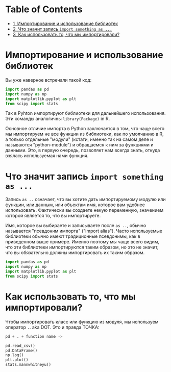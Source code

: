 <h1>Table of Contents<span class="tocSkip"></span></h1>
<div class="toc"><ul class="toc-item"><li><span><a href="#Импортирование-и-использование-библиотек" data-toc-modified-id="Импортирование-и-использование-библиотек-1"><span class="toc-item-num">1&nbsp;&nbsp;</span>Импортирование и использование библиотек</a></span></li><li><span><a href="#Что-значит-запись-import-something-as-..." data-toc-modified-id="Что-значит-запись-import-something-as-...-2"><span class="toc-item-num">2&nbsp;&nbsp;</span>Что значит запись <code>import something as ...</code></a></span></li><li><span><a href="#Как-использовать-то,-что-мы-импортировали?" data-toc-modified-id="Как-использовать-то,-что-мы-импортировали?-3"><span class="toc-item-num">3&nbsp;&nbsp;</span>Как использовать то, что мы импортировали?</a></span></li></ul></div>

# Импортирование и использование библиотек

Вы уже наверное встречали такой код:

```python
import pandas as pd
import numpy as np
import matplotlib.pyplot as plt
from scipy import stats
```

Так в Pyhton импортируют библиотеки для дальнейшего использования. 
Эти команды аналогичны ```library(Package)``` in R. 

Основное отличие импорта в Python заключается в том, что чаще всего мы импортируем не все функции из библиотеки, как по умолчанию в R, а только отдельные "модули" (кстати, именно так на самом деле и называются "python-module") и обращаемся к ним за функциями и данными. Это, в первую очередь, позволяет нам всегда знать, откуда взялась используемая нами функция.

# Что значит запись `import something as ...`

Запись `as ..` означает, что вы хотите дать импортируемому модулю или функции, или данным, или объектам имя, которое вам удобнее использовать. Фактически вы создаете некую переменную, значением которой является то, что вы импортируете.

Имя, которое вы выбираете и записываете после `as ..`, обычно называется "псевдоним импорта" ("import alias"). Часто используемые библиотеки обычно имеют традиционные псевдонимы, как в приведенном выше примере. Именно поэтому мы чаще всего видим, что эти библиотеки импортируются таким образом, но это не значит, что вы обязательно должны импортировать их таким образом. 


```python
import pandas as pd
import numpy as np
import matplotlib.pyplot as plt
from scipy import stats
```

# Как использовать то, что мы импортировали?

Чтобы импортировать класс или функцию из модуля, мы используем оператор `.`. aka DOT. Это и правда ТОЧКА:

```python
pd + . + function name ->
```

```python
pd.read_csv()
pd.DataFrame()
np.log()
plt.plot()
stats.mannwhitneyu()
```


```python

```
